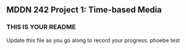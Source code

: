 ## MDDN 242 Project 1: Time-based Media  

### THIS IS YOUR README

Update this file as you go along to record your progress.
phoebe test